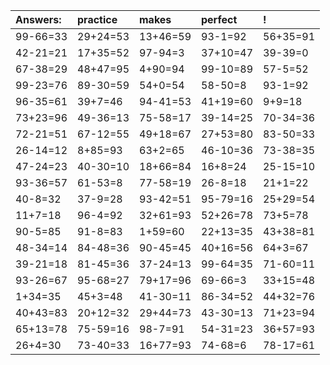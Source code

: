 | Answers: | practice | makes | perfect | ! |
| :--- | :--- | :--- | :--- | :--- |
| 99-66=33 | 29+24=53 | 13+46=59 | 93-1=92 | 56+35=91 | 
| 42-21=21 | 17+35=52 | 97-94=3 | 37+10=47 | 39-39=0 | 
| 67-38=29 | 48+47=95 | 4+90=94 | 99-10=89 | 57-5=52 | 
| 99-23=76 | 89-30=59 | 54+0=54 | 58-50=8 | 93-1=92 | 
| 96-35=61 | 39+7=46 | 94-41=53 | 41+19=60 | 9+9=18 | 
| 73+23=96 | 49-36=13 | 75-58=17 | 39-14=25 | 70-34=36 | 
| 72-21=51 | 67-12=55 | 49+18=67 | 27+53=80 | 83-50=33 | 
| 26-14=12 | 8+85=93 | 63+2=65 | 46-10=36 | 73-38=35 | 
| 47-24=23 | 40-30=10 | 18+66=84 | 16+8=24 | 25-15=10 | 
| 93-36=57 | 61-53=8 | 77-58=19 | 26-8=18 | 21+1=22 | 
| 40-8=32 | 37-9=28 | 93-42=51 | 95-79=16 | 25+29=54 | 
| 11+7=18 | 96-4=92 | 32+61=93 | 52+26=78 | 73+5=78 | 
| 90-5=85 | 91-8=83 | 1+59=60 | 22+13=35 | 43+38=81 | 
| 48-34=14 | 84-48=36 | 90-45=45 | 40+16=56 | 64+3=67 | 
| 39-21=18 | 81-45=36 | 37-24=13 | 99-64=35 | 71-60=11 | 
| 93-26=67 | 95-68=27 | 79+17=96 | 69-66=3 | 33+15=48 | 
| 1+34=35 | 45+3=48 | 41-30=11 | 86-34=52 | 44+32=76 | 
| 40+43=83 | 20+12=32 | 29+44=73 | 43-30=13 | 71+23=94 | 
| 65+13=78 | 75-59=16 | 98-7=91 | 54-31=23 | 36+57=93 | 
| 26+4=30 | 73-40=33 | 16+77=93 | 74-68=6 | 78-17=61 | 
